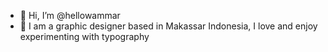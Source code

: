 - 👋 Hi, I’m @hellowammar
- 👀 I am a graphic designer based in Makassar Indonesia, I love and enjoy experimenting with typography

<!---
hellowammar/hellowammar is a ✨ special ✨ repository because its `README.md` (this file) appears on your GitHub profile.
You can click the Preview link to take a look at your changes.
--->

